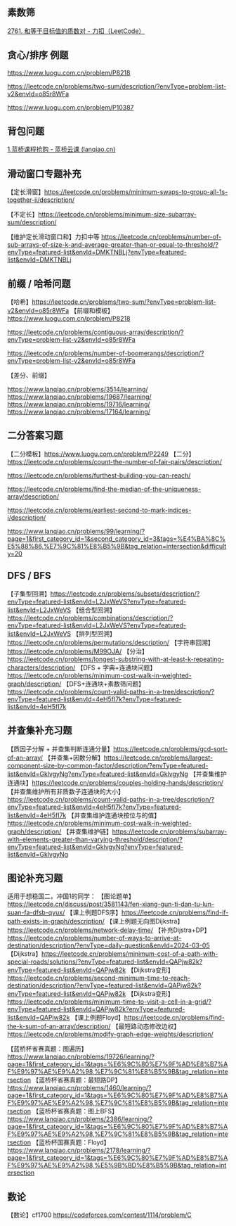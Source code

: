 ## 素数筛

[2761. 和等于目标值的质数对 - 力扣（LeetCode）](https://leetcode.cn/problems/prime-pairs-with-target-sum/?envType=problem-list-v2&envId=enumeration)



## 贪心/排序 例题
https://www.luogu.com.cn/problem/P8218

https://leetcode.cn/problems/two-sum/description/?envType=problem-list-v2&envId=o85r8WFa

https://www.luogu.com.cn/problem/P10387



## 背包问题

[1.蓝桥课程抢购 - 蓝桥云课 (lanqiao.cn)](https://www.lanqiao.cn/problems/2945/learning/?page=1&first_category_id=1&problem_id=2945)

##  滑动窗口专题补充
【定长滑窗】https://leetcode.cn/problems/minimum-swaps-to-group-all-1s-together-ii/description/

【不定长】https://leetcode.cn/problems/minimum-size-subarray-sum/description/

【维护定长滑动窗口和】力扣中等
https://leetcode.cn/problems/number-of-sub-arrays-of-size-k-and-average-greater-than-or-equal-to-threshold/?envType=featured-list&envId=DMKTNBLj?envType=featured-list&envId=DMKTNBLj

## 前缀 / 哈希问题

【哈希】https://leetcode.cn/problems/two-sum/?envType=problem-list-v2&envId=o85r8WFa
【前缀和模板】https://www.luogu.com.cn/problem/P8218

https://leetcode.cn/problems/contiguous-array/description/?envType=problem-list-v2&envId=o85r8WFa

https://leetcode.cn/problems/number-of-boomerangs/description/?envType=problem-list-v2&envId=o85r8WFa

【差分、前缀】

https://www.lanqiao.cn/problems/3514/learning/
https://www.lanqiao.cn/problems/19687/learning/
https://www.lanqiao.cn/problems/19716/learning/
https://www.lanqiao.cn/problems/17164/learning/

## 二分答案习题

【二分模板】https://www.luogu.com.cn/problem/P2249
【二分】https://leetcode.cn/problems/count-the-number-of-fair-pairs/description/

https://leetcode.cn/problems/furthest-building-you-can-reach/

https://leetcode.cn/problems/find-the-median-of-the-uniqueness-array/description/

https://leetcode.cn/problems/earliest-second-to-mark-indices-i/description/

https://www.lanqiao.cn/problems/99/learning/?page=1&first_category_id=1&second_category_id=3&tags=%E4%BA%8C%E5%88%86,%E7%9C%81%E8%B5%9B&tag_relation=intersection&difficulty=20



## DFS / BFS

【子集型回溯】https://leetcode.cn/problems/subsets/description/?envType=featured-list&envId=L2JxWeVS?envType=featured-list&envId=L2JxWeVS
【组合型回溯】https://leetcode.cn/problems/combinations/description/?envType=featured-list&envId=L2JxWeVS?envType=featured-list&envId=L2JxWeVS
【排列型回溯】https://leetcode.cn/problems/permutations/description/
【字符串回溯】https://leetcode.cn/problems/M99OJA/
【分治】https://leetcode.cn/problems/longest-substring-with-at-least-k-repeating-characters/description/
【DFS + 字典+连通块问题】https://leetcode.cn/problems/minimum-cost-walk-in-weighted-graph/description/
【DFS+连通块+素数筛问题】https://leetcode.cn/problems/count-valid-paths-in-a-tree/description/?envType=featured-list&envId=4eH5fI7k?envType=featured-list&envId=4eH5fI7k

## 并查集补充习题

【质因子分解 + 并查集判断连通分量】https://leetcode.cn/problems/gcd-sort-of-an-array/
【并查集+因数分解】https://leetcode.cn/problems/largest-component-size-by-common-factor/description/?envType=featured-list&envId=GklvgyNg?envType=featured-list&envId=GklvgyNg
【并查集维护连通块】https://leetcode.cn/problems/couples-holding-hands/description/
【并查集维护所有非质数子连通块的大小】https://leetcode.cn/problems/count-valid-paths-in-a-tree/description/?envType=featured-list&envId=4eH5fI7k?envType=featured-list&envId=4eH5fI7k
【并查集维护连通块按位与的值】https://leetcode.cn/problems/minimum-cost-walk-in-weighted-graph/description/
【并查集维护链】https://leetcode.cn/problems/subarray-with-elements-greater-than-varying-threshold/description/?envType=featured-list&envId=GklvgyNg?envType=featured-list&envId=GklvgyNg



## 图论补充习题

适用于想稳国二，冲国1的同学：
【图论题单】https://leetcode.cn/discuss/post/3581143/fen-xiang-gun-ti-dan-tu-lun-suan-fa-dfsb-qyux/
【课上例题DFS序】https://leetcode.cn/problems/find-if-path-exists-in-graph/description/
【课上例题无向图Dijkstra】https://leetcode.cn/problems/network-delay-time/
【补充Dijstra+DP】https://leetcode.cn/problems/number-of-ways-to-arrive-at-destination/description/?envType=daily-question&envId=2024-03-05
【Dijkstra】https://leetcode.cn/problems/minimum-cost-of-a-path-with-special-roads/solutions/?envType=featured-list&envId=QAPjw82k?envType=featured-list&envId=QAPjw82k
【Dijkstra变形】https://leetcode.cn/problems/second-minimum-time-to-reach-destination/description/?envType=featured-list&envId=QAPjw82k?envType=featured-list&envId=QAPjw82k
【Dijkstra变形】https://leetcode.cn/problems/minimum-time-to-visit-a-cell-in-a-grid/?envType=featured-list&envId=QAPjw82k?envType=featured-list&envId=QAPjw82k
【课上例题Floyd】https://leetcode.cn/problems/find-the-k-sum-of-an-array/description/
【最短路动态修改边权】https://leetcode.cn/problems/modify-graph-edge-weights/description/

【蓝桥杯省赛真题：图遍历】https://www.lanqiao.cn/problems/19726/learning/?page=1&first_category_id=1&tags=%E6%9C%80%E7%9F%AD%E8%B7%AF%E9%97%AE%E9%A2%98,%E7%9C%81%E8%B5%9B&tag_relation=intersection
【蓝桥杯省赛真题：最短路DP】https://www.lanqiao.cn/problems/1460/learning/?page=1&first_category_id=1&tags=%E6%9C%80%E7%9F%AD%E8%B7%AF%E9%97%AE%E9%A2%98,%E7%9C%81%E8%B5%9B&tag_relation=intersection
【蓝桥杯省赛真题：图上BFS】https://www.lanqiao.cn/problems/2386/learning/?page=1&first_category_id=1&tags=%E6%9C%80%E7%9F%AD%E8%B7%AF%E9%97%AE%E9%A2%98,%E7%9C%81%E8%B5%9B&tag_relation=intersection
【蓝桥杯国赛真题：Floyd】https://www.lanqiao.cn/problems/2178/learning/?page=1&first_category_id=1&tags=%E6%9C%80%E7%9F%AD%E8%B7%AF%E9%97%AE%E9%A2%98,%E5%9B%BD%E8%B5%9B&tag_relation=intersection



## 数论

【数论】cf1700
https://codeforces.com/contest/1114/problem/C
